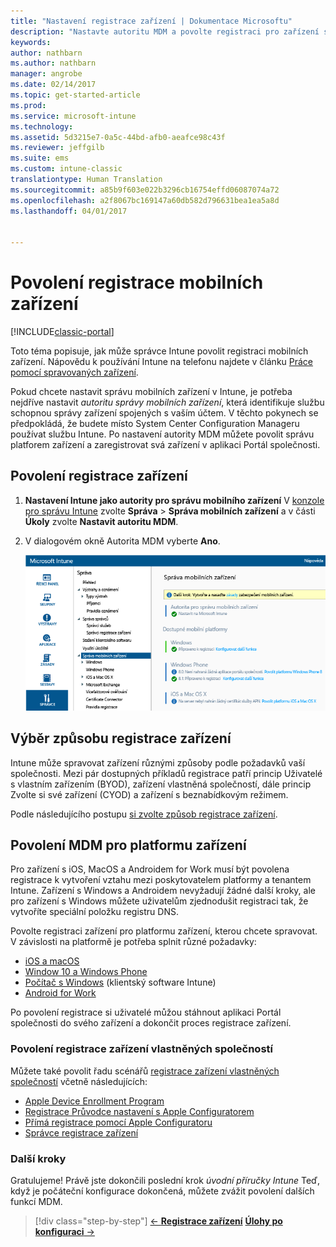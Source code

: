 ```yaml
---
title: "Nastavení registrace zařízení | Dokumentace Microsoftu"
description: "Nastavte autoritu MDM a povolte registraci pro zařízení s iOS, Windows, Androidem a MacOS."
keywords: 
author: nathbarn
ms.author: nathbarn
manager: angrobe
ms.date: 02/14/2017
ms.topic: get-started-article
ms.prod: 
ms.service: microsoft-intune
ms.technology: 
ms.assetid: 5d3215e7-0a5c-44bd-afb0-aeafce98c43f
ms.reviewer: jeffgilb
ms.suite: ems
ms.custom: intune-classic
translationtype: Human Translation
ms.sourcegitcommit: a85b9f603e022b3296cb16754effd06087074a72
ms.openlocfilehash: a2f8067bc169147a60db582d796631bea1ea5a8d
ms.lasthandoff: 04/01/2017


---
```


# <a name="enable-enrollment-for-mobile-devices"></a>Povolení registrace mobilních zařízení

[!INCLUDE[classic-portal](../includes/classic-portal.md)]

Toto téma popisuje, jak může správce Intune povolit registraci mobilních zařízení. Nápovědu k používání Intune na telefonu najdete v článku [Práce pomocí spravovaných zařízení](https://docs.microsoft.com/intune/enduser/company-portal-frequently-asked-questions).

Pokud chcete nastavit správu mobilních zařízení v Intune, je potřeba nejdříve nastavit *autoritu správy mobilních zařízení*, která identifikuje službu schopnou správy zařízení spojených s vaším účtem. V těchto pokynech se předpokládá, že budete místo System Center Configuration Manageru používat službu Intune. Po nastavení autority MDM můžete povolit správu platforem zařízení a zaregistrovat svá zařízení v aplikaci Portál společnosti.

## <a name="enable-device-enrollment"></a>Povolení registrace zařízení

1. **Nastavení Intune jako autority pro správu mobilního zařízení**
    V [konzole pro správu Intune](https://manage.microsoft.com/) zvolte **Správa** > **Správa mobilních zařízení** a v části **Úkoly** zvolte **Nastavit autoritu MDM**.  

2. V dialogovém okně Autorita MDM vyberte **Ano**.

    ![Konzola správce Nastavení MDM na Intune](./media/mdmAuthority.png)

## <a name="choose-how-to-enroll-devices"></a>Výběr způsobu registrace zařízení

Intune může spravovat zařízení různými způsoby podle požadavků vaší společnosti. Mezi pár dostupných příkladů registrace patří princip Uživatelé s vlastním zařízením (BYOD), zařízení vlastněná společností, dále princip Zvolte si své zařízení (CYOD) a zařízení s beznabídkovým režimem.

Podle následujícího postupu [si zvolte způsob registrace zařízení](choose-how-to-enroll-devices1.md).

## <a name="enable-mdm-for-your-device-platform"></a>Povolení MDM pro platformu zařízení
Pro zařízení s iOS, MacOS a Androidem for Work musí být povolena registrace k vytvoření vztahu mezi poskytovatelem platformy a tenantem Intune. Zařízení s Windows a Androidem nevyžadují žádné další kroky, ale pro zařízení s Windows můžete uživatelům zjednodušit registraci tak, že vytvoříte speciální položku registru DNS.

Povolte registraci zařízení pro platformu zařízení, kterou chcete spravovat. V závislosti na platformě je potřeba splnit různé požadavky:

- [iOS a macOS](https://docs.microsoft.com/intune/deploy-use/set-up-ios-and-mac-management-with-microsoft-intune)
- [Window 10 a Windows Phone](https://docs.microsoft.com/intune/deploy-use/set-up-windows-device-management-with-microsoft-intune)
- [Počítač s Windows](https://docs.microsoft.com/intune/deploy-use/manage-windows-pcs-with-microsoft-intune) (klientský software Intune)
- [Android for Work](https://docs.microsoft.com/intune/deploy-use/set-up-android-for-work)

Po povolení registrace si uživatelé můžou stáhnout aplikaci Portál společnosti do svého zařízení a dokončit proces registrace zařízení.

### <a name="enable-company-owned-device-enrollment"></a>Povolení registrace zařízení vlastněných společností
Můžete také povolit řadu scénářů [registrace zařízení vlastněných společností](https://docs.microsoft.com/intune/deploy-use/manage-corporate-owned-devices) včetně následujících:
- [Apple Device Enrollment Program](https://docs.microsoft.com/intune/deploy-use/ios-device-enrollment-program-in-microsoft-intune)
- [Registrace Průvodce nastavení s Apple Configuratorem](https://docs.microsoft.com/intune/deploy-use/ios-setup-assistant-enrollment-in-microsoft-intune)
- [Přímá registrace pomocí Apple Configuratoru](https://docs.microsoft.com/intune/deploy-use/ios-direct-enrollment-in-microsoft-intune)
- [Správce registrace zařízení](https://docs.microsoft.com/intune/deploy-use/enroll-corporate-owned-devices-with-the-device-enrollment-manager-in-microsoft-intune)

### <a name="next-steps"></a>Další kroky
Gratulujeme! Právě jste dokončili poslední krok *úvodní příručky Intune* Teď, když je počáteční konfigurace dokončená, můžete zvážit povolení dalších funkcí MDM.

>[!div class="step-by-step"]
>[&larr; **Registrace zařízení**](.\start-with-a-paid-subscription-to-microsoft-intune-step-8.md)     [**Úlohy po konfiguraci** &rarr;](.\post-configuration-tasks.md)  

